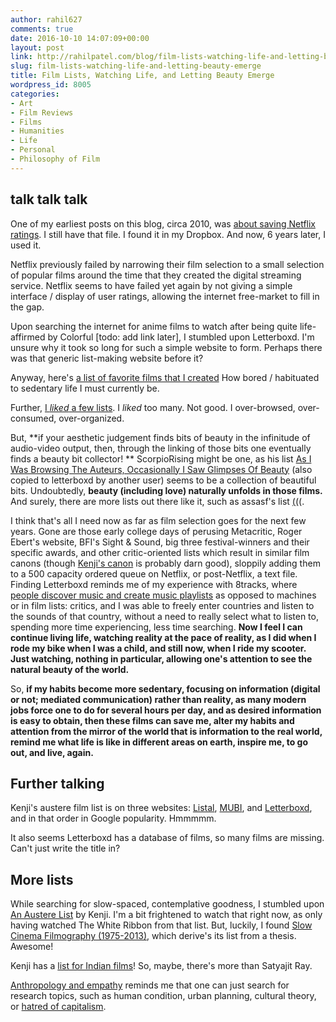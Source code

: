 ```yaml
---
author: rahil627
comments: true
date: 2016-10-10 14:07:09+00:00
layout: post
link: http://rahilpatel.com/blog/film-lists-watching-life-and-letting-beauty-emerge/
slug: film-lists-watching-life-and-letting-beauty-emerge
title: Film Lists, Watching Life, and Letting Beauty Emerge
wordpress_id: 8005
categories:
- Art
- Film Reviews
- Films
- Humanities
- Life
- Personal
- Philosophy of Film
---
```


## talk talk talk


One of my earliest posts on this blog, circa 2010, was [about saving Netflix ratings](http://www.rahilpatel.com/blog/save-your-netflix-ratings). I still have that file. I found it in my Dropbox. And now, 6 years later, I used it.

Netflix previously failed by narrowing their film selection to a small selection of popular films around the time that they created the digital streaming service. Netflix seems to have failed yet again by not giving a simple interface / display of user ratings, allowing the internet free-market to fill in the gap.

Upon searching the internet for anime films to watch after being quite life-affirmed by Colorful [todo: add link later], I stumbled upon Letterboxd. I'm unsure why it took so long for such a simple website to form. Perhaps there was that generic list-making website before it?

Anyway, here's [a list of favorite films that I created](https://letterboxd.com/rahil627/list/rahil627s-favorite-films/) How bored / habituated to sedentary life I must currently be.

Further, [I *liked* a few lists](https://letterboxd.com/rahil627/likes/lists/). I *liked* too many. Not good. I over-browsed, over-consumed, over-organized.

But, **if your aesthetic judgement finds bits of beauty in the infinitude of audio-video output, then, through the linking of those bits one eventually finds a beauty bit collector! ** ScorpioRising might be one, as his list [As I Was Browsing The Auteurs, Occasionally I Saw Glimpses Of Beauty](https://mubi.com/users/114842/lists) (also copied to letterboxd by another user) seems to be a collection of beautiful bits. Undoubtedly, **beauty (including love) naturally unfolds in those films.** And surely, there are more lists out there like it, such as assasf's list [(((](https://letterboxd.com/affasf/list/filmlist:392365/).

I think that's all I need now as far as film selection goes for the next few years. Gone are those early college days of perusing Metacritic, Roger Ebert's website, BFI's Sight & Sound, big three festival-winners and their specific awards, and other critic-oriented lists which result in similar film canons (though [Kenji's canon](https://letterboxd.com/kenji1/list/kenjis-canon/) is probably darn good), sloppily adding them to a 500 capacity ordered queue on Netflix, or post-Netflix, a text file. Finding Letterboxd reminds me of my experience with 8tracks, where [people discover music and create music playlists](http://www.rahilpatel.com/blog/tools-for-organizing) as opposed to machines or in film lists: critics, and I was able to freely enter countries and listen to the sounds of that country, without a need to really select what to listen to, spending more time experiencing, less time searching. **Now I feel I can continue living life, watching reality at the pace of reality, as I did when I rode my bike when I was a child, and still now, when I ride my scooter. Just watching, nothing in particular, allowing one's attention to see the natural beauty of the world.**

So, **if my habits become more sedentary, focusing on information (digital or not; mediated communication) rather than reality, as many modern jobs force one to do for several hours per day, and as desired information is easy to obtain, then these films can save me, alter my habits and attention from the mirror of the world that is information to the real world, remind me what life is like in different areas on earth, inspire me, to go out, and live, again.**



## Further talking


Kenji's austere film list is on three websites: [Listal](http://www.listal.com/list/austere-films), [MUBI](https://mubi.com/lists/an-austere-list), and [Letterboxd](https://letterboxd.com/kenji1/list/an-austere-list/), and in that order in Google popularity. Hmmmmm.

It also seems Letterboxd has a database of films, so many films are missing. Can't just write the title in?



## More lists


While searching for slow-spaced, contemplative goodness, I stumbled upon [An Austere List](https://letterboxd.com/kenji1/list/an-austere-list/) by Kenji. I'm a bit frightened to watch that right now, as only having watched The White Ribbon from that list. But, luckily, I found [Slow Cinema Filmography (1975-2013)](https://letterboxd.com/iain_s/list/slow-cinema-filmography-1975-2013/), which derive's its list from a thesis. Awesome!

Kenji has a [ list for Indian films](https://letterboxd.com/kenji1/list/favourite-indian-films/)! So, maybe, there's more than Satyajit Ray.

[Anthropology and empathy](https://letterboxd.com/wu_yong/list/anthropology-and-empathy/) reminds me that one can just search for research topics, such as human condition, urban planning, cultural theory, or [hatred of capitalism](https://mubi.com/lists/hatred-of-capitalism).
